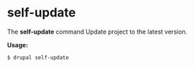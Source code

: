 # self-update
The **self-update** command Update project to the latest version.

**Usage:**
```
$ drupal self-update 
```
